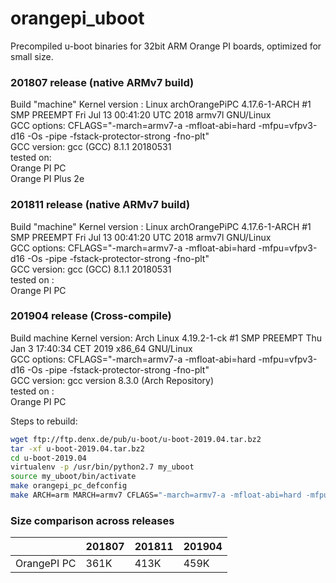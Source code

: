 # orangepi_uboot
  
Precompiled u-boot binaries for 32bit ARM Orange PI boards, optimized for small size.

### 201807 release (native ARMv7 build)
  Build "machine" Kernel version : Linux archOrangePiPC 4.17.6-1-ARCH #1 SMP PREEMPT Fri Jul 13 00:41:20 UTC 2018 armv7l GNU/Linux  
  GCC options: CFLAGS="-march=armv7-a -mfloat-abi=hard -mfpu=vfpv3-d16 -Os -pipe -fstack-protector-strong -fno-plt"  
  GCC version: gcc (GCC) 8.1.1 20180531  
  tested on:  
  Orange PI PC  
  Orange PI Plus 2e  

### 201811 release (native ARMv7 build)
  Build "machine" Kernel version : Linux archOrangePiPC 4.17.6-1-ARCH #1 SMP PREEMPT Fri Jul 13 00:41:20 UTC 2018 armv7l GNU/Linux  
  GCC options: CFLAGS="-march=armv7-a -mfloat-abi=hard -mfpu=vfpv3-d16 -Os -pipe -fstack-protector-strong -fno-plt"  
  GCC version: gcc (GCC) 8.1.1 20180531  
  tested on :  
  Orange PI PC  

### 201904 release (Cross-compile)
  Build machine Kernel version: Arch Linux 4.19.2-1-ck #1 SMP PREEMPT Thu Jan 3 17:40:34 CET 2019 x86_64 GNU/Linux  
  GCC options: CFLAGS="-march=armv7-a -mfloat-abi=hard -mfpu=vfpv3-d16 -Os -pipe -fstack-protector-strong -fno-plt"  
  GCC version: gcc version 8.3.0 (Arch Repository)  
  tested on :  
  Orange PI PC  

Steps to rebuild:
```bash
wget ftp://ftp.denx.de/pub/u-boot/u-boot-2019.04.tar.bz2
tar -xf u-boot-2019.04.tar.bz2
cd u-boot-2019.04
virtualenv -p /usr/bin/python2.7 my_uboot
source my_uboot/bin/activate
make orangepi_pc_defconfig
make ARCH=arm MARCH=armv7 CFLAGS="-march=armv7-a -mfloat-abi=hard -mfpu=vfpv3-d16 -Os -pipe -fstack-protector-strong -fno-plt" CROSS_COMPILE=/usr/bin/arm-none-eabi- -j4
```

### Size comparison across releases
|  	| 201807 	| 201811 	| 201904 	|
|-------------	|--------	|--------	|--------	|
| OrangePI PC 	| 361K 	| 413K 	| 459K 	|
